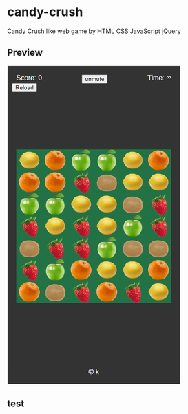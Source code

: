# candy-crush
Candy Crush like web game by HTML CSS JavaScript jQuery

## Preview
![](./assets/preview.gif)

## test